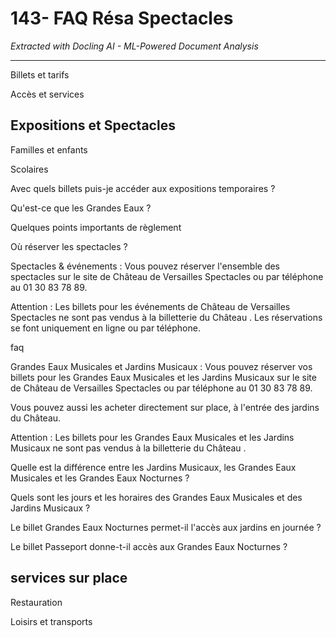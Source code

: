 # 143- FAQ Résa Spectacles

*Extracted with Docling AI - ML-Powered Document Analysis*

---

Billets et tarifs

Accès et services

## Expositions et Spectacles

Familles et enfants

Scolaires

Avec quels billets puis-je accéder aux expositions temporaires ?

Qu'est-ce que les Grandes Eaux ?

Quelques points importants de règlement

Où réserver les spectacles ?

Spectacles &amp; événements : Vous pouvez réserver l'ensemble des spectacles sur le site de Château de Versailles Spectacles ou par téléphone au 01 30 83 78 89.

Attention : Les billets pour les événements de Château de Versailles Spectacles ne sont pas vendus à la billetterie du Château . Les réservations se font uniquement en ligne ou par téléphone.

faq

Grandes Eaux Musicales et Jardins Musicaux : Vous pouvez réserver vos billets pour les Grandes Eaux Musicales et les Jardins Musicaux sur le site de Château de Versailles Spectacles ou par téléphone au 01 30 83 78 89.

Vous pouvez aussi les acheter directement sur place, à l'entrée des jardins du Château.

Attention : Les billets pour les Grandes Eaux Musicales et les Jardins Musicaux ne sont pas vendus à la billetterie du Château .

Quelle est la différence entre les Jardins Musicaux, les Grandes Eaux Musicales et les Grandes Eaux Nocturnes ?

Quels sont les jours et les horaires des Grandes Eaux Musicales et des Jardins Musicaux ?

Le billet Grandes Eaux Nocturnes permet-il l'accès aux jardins en journée ?

Le billet Passeport donne-t-il accès aux Grandes Eaux Nocturnes ?

## services sur place

Restauration

<!-- image -->

Loisirs et transports

<!-- image -->